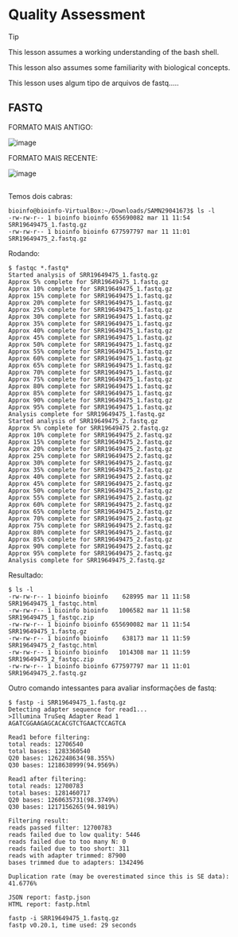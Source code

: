 # Quality Assessment


> [!TIP]
> This lesson assumes a working understanding of the bash shell.
> 
> This lesson also assumes some familiarity with biological concepts.
> 
> This lesson uses algum tipo de arquivos de fastq.....



## FASTQ

FORMATO MAIS ANTIGO:

![image](https://github.com/vergani/BioInfo/assets/35334365/1de3b9d6-3493-4d7c-afd7-6c132fe74d12)

FORMATO MAIS RECENTE:

![image](https://github.com/vergani/BioInfo/assets/35334365/33028957-208a-4638-a0ea-648f1b66a94f)



## 


Temos dois cabras:

    bioinfo@bioinfo-VirtualBox:~/Downloads/SAMN29041673$ ls -l
    -rw-rw-r-- 1 bioinfo bioinfo 655690082 mar 11 11:54 SRR19649475_1.fastq.gz
    -rw-rw-r-- 1 bioinfo bioinfo 677597797 mar 11 11:01 SRR19649475_2.fastq.gz

Rodando:

    $ fastqc *.fastq*
    Started analysis of SRR19649475_1.fastq.gz
    Approx 5% complete for SRR19649475_1.fastq.gz
    Approx 10% complete for SRR19649475_1.fastq.gz
    Approx 15% complete for SRR19649475_1.fastq.gz
    Approx 20% complete for SRR19649475_1.fastq.gz
    Approx 25% complete for SRR19649475_1.fastq.gz
    Approx 30% complete for SRR19649475_1.fastq.gz
    Approx 35% complete for SRR19649475_1.fastq.gz
    Approx 40% complete for SRR19649475_1.fastq.gz
    Approx 45% complete for SRR19649475_1.fastq.gz
    Approx 50% complete for SRR19649475_1.fastq.gz
    Approx 55% complete for SRR19649475_1.fastq.gz
    Approx 60% complete for SRR19649475_1.fastq.gz
    Approx 65% complete for SRR19649475_1.fastq.gz
    Approx 70% complete for SRR19649475_1.fastq.gz
    Approx 75% complete for SRR19649475_1.fastq.gz
    Approx 80% complete for SRR19649475_1.fastq.gz
    Approx 85% complete for SRR19649475_1.fastq.gz
    Approx 90% complete for SRR19649475_1.fastq.gz
    Approx 95% complete for SRR19649475_1.fastq.gz
    Analysis complete for SRR19649475_1.fastq.gz
    Started analysis of SRR19649475_2.fastq.gz
    Approx 5% complete for SRR19649475_2.fastq.gz
    Approx 10% complete for SRR19649475_2.fastq.gz
    Approx 15% complete for SRR19649475_2.fastq.gz
    Approx 20% complete for SRR19649475_2.fastq.gz
    Approx 25% complete for SRR19649475_2.fastq.gz
    Approx 30% complete for SRR19649475_2.fastq.gz
    Approx 35% complete for SRR19649475_2.fastq.gz
    Approx 40% complete for SRR19649475_2.fastq.gz
    Approx 45% complete for SRR19649475_2.fastq.gz
    Approx 50% complete for SRR19649475_2.fastq.gz
    Approx 55% complete for SRR19649475_2.fastq.gz
    Approx 60% complete for SRR19649475_2.fastq.gz
    Approx 65% complete for SRR19649475_2.fastq.gz
    Approx 70% complete for SRR19649475_2.fastq.gz
    Approx 75% complete for SRR19649475_2.fastq.gz
    Approx 80% complete for SRR19649475_2.fastq.gz
    Approx 85% complete for SRR19649475_2.fastq.gz
    Approx 90% complete for SRR19649475_2.fastq.gz
    Approx 95% complete for SRR19649475_2.fastq.gz
    Analysis complete for SRR19649475_2.fastq.gz
    
Resultado:

    $ ls -l
    -rw-rw-r-- 1 bioinfo bioinfo    628995 mar 11 11:58 SRR19649475_1_fastqc.html
    -rw-rw-r-- 1 bioinfo bioinfo   1006582 mar 11 11:58 SRR19649475_1_fastqc.zip
    -rw-rw-r-- 1 bioinfo bioinfo 655690082 mar 11 11:54 SRR19649475_1.fastq.gz
    -rw-rw-r-- 1 bioinfo bioinfo    638173 mar 11 11:59 SRR19649475_2_fastqc.html
    -rw-rw-r-- 1 bioinfo bioinfo   1014308 mar 11 11:59 SRR19649475_2_fastqc.zip
    -rw-rw-r-- 1 bioinfo bioinfo 677597797 mar 11 11:01 SRR19649475_2.fastq.gz






Outro comando intessantes para avaliar insformações de fastq:
    
    $ fastp -i SRR19649475_1.fastq.gz
    Detecting adapter sequence for read1...
    >Illumina TruSeq Adapter Read 1
    AGATCGGAAGAGCACACGTCTGAACTCCAGTCA
    
    Read1 before filtering:
    total reads: 12706540
    total bases: 1283360540
    Q20 bases: 1262248634(98.355%)
    Q30 bases: 1218638999(94.9569%)
    
    Read1 after filtering:
    total reads: 12700783
    total bases: 1281460717
    Q20 bases: 1260635731(98.3749%)
    Q30 bases: 1217156265(94.9819%)
    
    Filtering result:
    reads passed filter: 12700783
    reads failed due to low quality: 5446
    reads failed due to too many N: 0
    reads failed due to too short: 311
    reads with adapter trimmed: 87900
    bases trimmed due to adapters: 1342496
    
    Duplication rate (may be overestimated since this is SE data): 41.6776%
    
    JSON report: fastp.json
    HTML report: fastp.html
    
    fastp -i SRR19649475_1.fastq.gz 
    fastp v0.20.1, time used: 29 seconds






